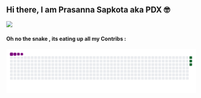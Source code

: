 ## Hi there, I am Prasanna Sapkota aka PDX 🤓

<a href="">
  <img align="centre" src="https://github-readme-stats.vercel.app/api?username=PrasannaSpk17&hide=issues,contribs&count_private=true&show_icons=true&title_color=007bff&text_color=e7e7e7&icon_color=007bff&bg_color=171c28" />
<a />

#### Oh no the snake , its eating up all my Contribs :
![Snake gif](https://github.com/PrasannaSpk17/PrasannaSpk17/blob/main/output/github-contribution-grid-snake.gif)  

  
